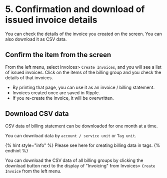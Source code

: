 # 5. Confirmation and download of issued invoice details

You can check the details of the invoice you created on the screen. You can also download it as CSV data.

## Confirm the item from the screen

From the left menu, select Invoices&gt; `Create Invoices`, and you will see a list of issued invoices. Click on the items of the billing group and you check the details of that invoices.

* By printing that page, you can use it as an invoice / billing statement.
* Invoices created once are saved in Ripple.
* If you re-create the invoice, it will be overwritten.

## Download CSV data

CSV data of billing statement can be downloaded for one month at a time.

You can download data by `account / service unit` or `Tag unit`.

{% hint style="info" %}
Please see here for creating billing data in tags.
{% endhint %}

You can download the CSV data of all billing groups by clicking the download button next to the display of "Invoicing" from Invoices&gt; `Create Invoice` from the left menu.



